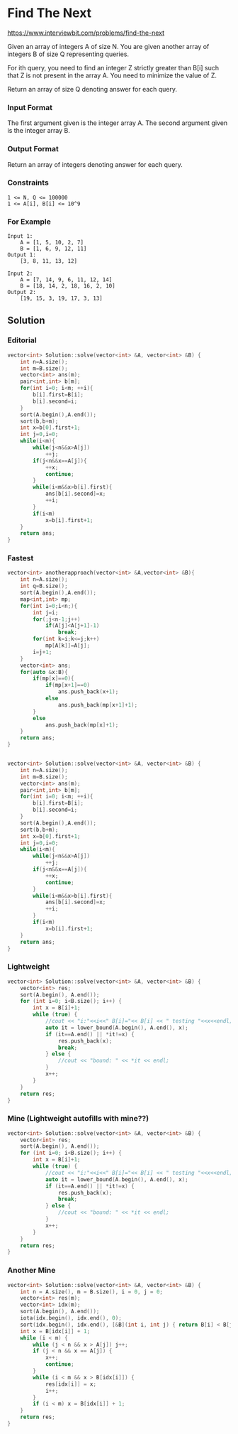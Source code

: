 # Find The Next

https://www.interviewbit.com/problems/find-the-next

Given an array of integers A of size N. You are given another array of integers B of size Q representing queries.

For ith query, you need to find an integer Z strictly greater than B[i] 
such that Z is not present in the array A. You need to minimize the value of Z.

Return an array of size Q denoting answer for each query.

### Input Format

The first argument given is the integer array A.
The second argument given is the integer array B.

### Output Format

Return an array of integers denoting answer for each query.

### Constraints

```
1 <= N, Q <= 100000
1 <= A[i], B[i] <= 10^9 
```

### For Example

```
Input 1:
    A = [1, 5, 10, 2, 7]
    B = [1, 6, 9, 12, 11]
Output 1:
    [3, 8, 11, 13, 12]

Input 2:
    A = [7, 14, 9, 6, 11, 12, 14]
    B = [18, 14, 2, 18, 16, 2, 10]
Output 2:
    [19, 15, 3, 19, 17, 3, 13] 
```
## Solution

### Editorial
```cpp
vector<int> Solution::solve(vector<int> &A, vector<int> &B) {
    int n=A.size();
    int m=B.size();
    vector<int> ans(m);
    pair<int,int> b[m];
    for(int i=0; i<m; ++i){
        b[i].first=B[i];
        b[i].second=i;
    }
    sort(A.begin(),A.end());
    sort(b,b+m);
    int x=b[0].first+1;
    int j=0,i=0;
    while(i<m){
        while(j<n&&x>A[j])
            ++j;
        if(j<n&&x==A[j]){
            ++x;
            continue;
        }
        while(i<m&&x>b[i].first){
            ans[b[i].second]=x;
            ++i;
        }
        if(i<m)
            x=b[i].first+1;
    }
    return ans;
}
```

### Fastest
```cpp
vector<int> anotherapproach(vector<int> &A,vector<int> &B){
    int n=A.size();
    int q=B.size();
    sort(A.begin(),A.end());
    map<int,int> mp;
    for(int i=0;i<n;){
        int j=i;
        for(;j<n-1;j++)
            if(A[j]<A[j+1]-1)
                break;
        for(int k=i;k<=j;k++)
            mp[A[k]]=A[j];
        i=j+1;
    }
    vector<int> ans;
    for(auto &x:B){
        if(mp[x]==0){
            if(mp[x+1]==0)
                ans.push_back(x+1);
            else
                ans.push_back(mp[x+1]+1);
        }
        else
            ans.push_back(mp[x]+1);
    }
    return ans;
}


vector<int> Solution::solve(vector<int> &A, vector<int> &B) {
    int n=A.size();
    int m=B.size();
    vector<int> ans(m);
    pair<int,int> b[m];
    for(int i=0; i<m; ++i){
        b[i].first=B[i];
        b[i].second=i;
    }
    sort(A.begin(),A.end());
    sort(b,b+m);
    int x=b[0].first+1;
    int j=0,i=0;
    while(i<m){
        while(j<n&&x>A[j])
            ++j;
        if(j<n&&x==A[j]){
            ++x;
            continue;
        }
        while(i<m&&x>b[i].first){
            ans[b[i].second]=x;
            ++i;
        }
        if(i<m)
            x=b[i].first+1;
    }
    return ans;
}
```

### Lightweight
```cpp
vector<int> Solution::solve(vector<int> &A, vector<int> &B) {
    vector<int> res;
    sort(A.begin(), A.end());
    for (int i=0; i<B.size(); i++) {
        int x = B[i]+1;
        while (true) {
            //cout << "i:"<<i<<" B[i]="<< B[i] << " testing "<<x<<endl;
            auto it = lower_bound(A.begin(), A.end(), x);
            if (it==A.end() || *it!=x) {
                res.push_back(x);
                break;
            } else {
                //cout << "bound: " << *it << endl;
            }
            x++;
        }
    }
    return res;
}
```

### Mine (Lightweight autofills with mine??)
```cpp
vector<int> Solution::solve(vector<int> &A, vector<int> &B) {
    vector<int> res;
    sort(A.begin(), A.end());
    for (int i=0; i<B.size(); i++) {
        int x = B[i]+1;
        while (true) {
            //cout << "i:"<<i<<" B[i]="<< B[i] << " testing "<<x<<endl;
            auto it = lower_bound(A.begin(), A.end(), x);
            if (it==A.end() || *it!=x) {
                res.push_back(x);
                break;
            } else {
                //cout << "bound: " << *it << endl;
            }
            x++;
        }
    }
    return res;
}
```
### Another Mine
```cpp
vector<int> Solution::solve(vector<int> &A, vector<int> &B) {
    int n = A.size(), m = B.size(), i = 0, j = 0;
    vector<int> res(m);
    vector<int> idx(m);
    sort(A.begin(), A.end());
    iota(idx.begin(), idx.end(), 0);
    sort(idx.begin(), idx.end(), [&B](int i, int j) { return B[i] < B[j]; });
    int x = B[idx[i]] + 1;
    while (i < m) {
        while (j < n && x > A[j]) j++;
        if (j < n && x == A[j]) {
            x++;
            continue;
        }
        while (i < m && x > B[idx[i]]) {
            res[idx[i]] = x;
            i++;
        }
        if (i < m) x = B[idx[i]] + 1;
    }
    return res;
}
```
